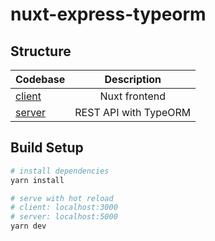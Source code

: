 # nuxt-express-typeorm

## Structure

| Codebase             |      Description      |
| :------------------- | :-------------------: |
| [client](client)     |     Nuxt frontend     |
| [server](server)     | REST API with TypeORM |

## Build Setup
```sh
# install dependencies
yarn install

# serve with hot reload
# client: localhost:3000
# server: localhost:5000
yarn dev
```